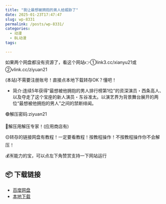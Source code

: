 ```yaml
---
title: "我让最想被拥抱的男人给威胁了"
date: 2025-01-23T17:47:47
slug: wp-8331
permalink: /posts/wp-8331/
categories:
  - 动漫
  - BL动漫
tags:

---
```


如果两个网盘都没有资源了，看这个网站👉①link3.cc/xianyu21或②vlink.cc/ziyuan21

(本站)不需要注册账号！直接点本地下载转存OK？懂吧！

*   简介:连续5年获得“最想被他拥抱的男人排行榜第1位”的资深演员・西条高人、以及夺走了这个宝座的新人演员・东谷准太。以演艺界为背景舞台展开的两位“最想被他拥抱的男人”之间的禁断绯闻。

🟢解压密码:ziyuan21

🔵解压用解压专家！(应用商店有)

🟡转存的链接网盘有教程！一定要看教程！按教程操作！不按教程操作你不会解压！

💰🈶能力的宝，可以点左下角赞赏支持一下网站运行

## 📦 下载链接
- [百度网盘](https://blziyuan21.com/pay-download/8331?key=a76d7aa6a9&down_id=0)
- [本地下载](https://blziyuan21.com/pay-download/8331?key=a76d7aa6a9&down_id=1)


